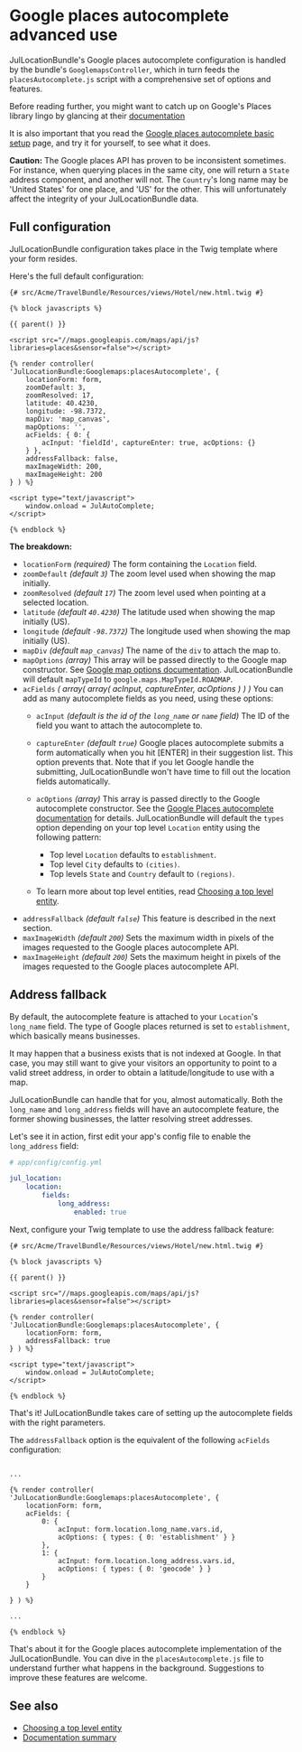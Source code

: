 Google places autocomplete advanced use
=======================================

JulLocationBundle's Google places autocomplete configuration is handled by 
the bundle's `GooglemapsController`, which in turn feeds the `placesAutocomplete.js`
script with a comprehensive set of options and features.

Before reading further, you might want to catch up on Google's Places library lingo
by glancing at their [documentation](http://developers.google.com/maps/documentation/javascript/places)

It is also important that you read the [Google places autocomplete basic setup](google_places_autocomplete_basic_setup.md) page,
and try it for yourself, to see what it does.

**Caution:** The Google places API has proven to be inconsistent sometimes. For instance, when
querying places in the same city, one will return a `State` address component, and another
will not. The `Country`'s long name may be 'United States' for one place, and 'US' for the
other. This will unfortunately affect the integrity of your JulLocationBundle data.

## Full configuration

JulLocationBundle configuration takes place in the Twig template where your form resides.

Here's the full default configuration:

``` twig
{# src/Acme/TravelBundle/Resources/views/Hotel/new.html.twig #}

{% block javascripts %}

{{ parent() }}

<script src="//maps.googleapis.com/maps/api/js?libraries=places&sensor=false"></script>

{% render controller( 'JulLocationBundle:Googlemaps:placesAutocomplete', {
    locationForm: form,
    zoomDefault: 3,
    zoomResolved: 17,
    latitude: 40.4230,
    longitude: -98.7372,
    mapDiv: 'map_canvas',
    mapOptions: '',
    acFields: { 0: { 
        acInput: 'fieldId', captureEnter: true, acOptions: {}
    } },
    addressFallback: false,
    maxImageWidth: 200,
    maxImageHeight: 200
} ) %}

<script type="text/javascript">
    window.onload = JulAutoComplete;
</script>

{% endblock %}

```

**The breakdown:**

- `locationForm` _(required)_ The form containing the `Location` field.
- `zoomDefault` _(default `3`)_ The zoom level used when showing the map initially.
- `zoomResolved` _(default `17`)_ The zoom level used when pointing at a selected location.
- `latitude` _(default `40.4230`)_ The latitude used when showing the map initially (US).
- `longitude` _(default `-98.7372`)_ The longitude used when showing the map initially (US).
- `mapDiv` _(default `map_canvas`)_ The name of the `div` to attach the map to.
- `mapOptions` _(array)_ This array will be passed directly to the Google map constructor. See 
[Google map options documentation](http://developers.google.com/maps/documentation/javascript/tutorial#MapOptions). JulLocationBundle will default `mapTypeId` to `google.maps.MapTypeId.ROADMAP`.
- `acFields` _( array( array( acInput, captureEnter, acOptions ) ) )_ You can add as many autocomplete fields as you need, using these options:
    - `acInput` _(default is the id of the `long_name` or `name` field)_ The ID of the field you want to attach the autocomplete to.
    - `captureEnter` _(default `true`)_ Google places autocomplete submits a form automatically when you hit [ENTER] in their suggestion list. This option prevents that. Note that if you let Google handle the submitting, JulLocationBundle won't have time to fill out the location fields automatically.
    - `acOptions` _(array)_ This array is passed directly to the Google autocomplete constructor. See the [Google Places autocomplete documentation](http://developers.google.com/maps/documentation/javascript/places#places_autocomplete) for details. JulLocationBundle will default the `types` option depending on your top level `Location` entity using the following pattern:
        - Top level `Location` defaults to `establishment`.
        - Top level `City` defaults to `(cities)`.
        - Top levels `State` and `Country` default to `(regions)`.

    - To learn more about top level entities, read [Choosing a top level entity](top_level_entity.md).
- `addressFallback` _(default `false`)_ This feature is described in the next section.
- `maxImageWidth` _(default `200`)_ Sets the maximum width in pixels of the images requested to the Google places autocomplete API.
- `maxImageHeight` _(default `200`)_ Sets the maximum height in pixels of the images requested to the Google places autocomplete API.

## Address fallback

By default, the autocomplete feature is attached to your `Location`'s `long_name` field.
The type of Google places returned is set to `establishment`, which basically means businesses.

It may happen that a business exists that is not indexed at Google. In that case, you may
still want to give your visitors an opportunity to point to a valid street address, in order
to obtain a latitude/longitude to use with a map.

JulLocationBundle can handle that for you, almost automatically. Both the `long_name` and
`long_address` fields will have an autocomplete feature, the former showing businesses,
the latter resolving street addresses.

Let's see it in action, first edit your app's config file to enable the `long_address` field:

``` yaml
# app/config/config.yml

jul_location:
    location:
        fields:
            long_address:
                enabled: true

```

Next, configure your Twig template to use the address fallback feature:

``` twig
{# src/Acme/TravelBundle/Resources/views/Hotel/new.html.twig #}

{% block javascripts %}

{{ parent() }}

<script src="//maps.googleapis.com/maps/api/js?libraries=places&sensor=false"></script>

{% render controller( 'JulLocationBundle:Googlemaps:placesAutocomplete', {
    locationForm: form,
    addressFallback: true
} ) %}

<script type="text/javascript">
    window.onload = JulAutoComplete;
</script>

{% endblock %}

```

That's it! JulLocationBundle takes care of setting up the autocomplete fields with the
right parameters.

The `addressFallback` option is the equivalent of the following `acFields` configuration:

``` twig

...

{% render controller( 'JulLocationBundle:Googlemaps:placesAutocomplete', {
    locationForm: form,
    acFields: {
        0: {
            acInput: form.location.long_name.vars.id,
            acOptions: { types: { 0: 'establishment' } }
        },
        1: {
            acInput: form.location.long_address.vars.id,
            acOptions: { types: { 0: 'geocode' } }
        }
    }

} ) %}

...

{% endblock %}

```

That's about it for the Google places autocomplete implementation of the JulLocationBundle.
You can dive in the `placesAutocomplete.js` file to understand further what happens in the
background. Suggestions to improve these features are welcome.

## See also

- [Choosing a top level entity](top_level_entity.md)
- [Documentation summary](index.md)

